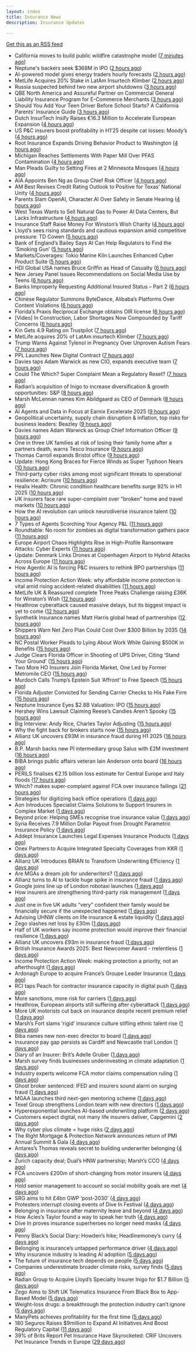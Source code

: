 ```yaml
---
layout: index
title: Insurance News
description: Insurance Updates

---
```


[Get this as an RSS feed](/insurance.rss)

<!-- news_marker starts -->
- California moves to build public wildfire catastrophe model ([7 minutes ago](https://www.dig-in.com/news/california-moves-to-build-public-wildfire-catastrophe-model))
- Neptune's backers seek $368M in IPO ([2 hours ago](https://www.dig-in.com/articles/neptunes-backers-seek-368m-in-ipo))
- AI-powered model gives energy traders hourly forecasts ([2 hours ago](https://www.dig-in.com/articles/ai-powered-model-gives-energy-traders-hourly-forecasts))
- MetLife Acquires 20% Stake in LatAm Insurtech Klimber ([2 hours ago](https://www.insurtechinsights.com/metlife-acquires-20-stake-in-latam-insurtech-klimber/))
- Russia suspected behind two new airport shutdowns ([3 hours ago](https://www.insurancebusinessmag.com/uk/news/breaking-news/russia-suspected-behind-two-new-airport-shutdowns-550662.aspx))
- QBE North America and Assureful Partner on Commercial General Liability Insurance Program for E-Commerce Merchants ([3 hours ago](https://www.insurtechinsights.com/qbe-north-america-and-assureful-partner-on-commercial-general-liability-insurance-program-for-e-commerce-merchants/))
- Should You Add Your Teen Driver Before School Starts? A California Parents’ Insurance Guide ([3 hours ago](https://insurance-edge.net/2025/09/23/should-you-add-your-teen-driver-before-school-starts-a-california-parents-insurance-guide/))
- Dutch InsurTech Insify Raises €16.3 Million to Accelerate European Expansion ([4 hours ago](https://www.insurtechinsights.com/dutch-insurtech-insify-raises-e16-3-million-to-accelerate-european-expansion/))
- US P&C insurers boost profitability in H1’25 despite cat losses: Moody’s ([4 hours ago](https://www.reinsurancene.ws/us-pc-insurers-boost-profitability-in-h125-despite-cat-losses-moodys/))
- Root Insurance Expands Driving Behavior Product to Washington ([4 hours ago](https://www.insurancejournal.com/news/west/2025/09/23/840288.htm))
- Michigan Reaches Settlements With Paper Mill Over PFAS Contamination ([4 hours ago](https://www.insurancejournal.com/news/midwest/2025/09/23/840285.htm))
- Man Pleads Guilty to Setting Fires at 2 Minnesota Mosques ([4 hours ago](https://www.insurancejournal.com/news/midwest/2025/09/23/840282.htm))
- AIA Appoints Ben Ng as Group Chief Risk Officer ([4 hours ago](https://www.insurtechinsights.com/aia-appoints-ben-ng-as-group-chief-risk-officer/))
- AM Best Revises Credit Rating Outlook to Positive for Texas’ National Unity ([4 hours ago](https://www.insurancejournal.com/news/southcentral/2025/09/23/840277.htm))
- Parents Slam OpenAI, Character.AI Over Safety in Senate Hearing ([4 hours ago](https://www.insurancejournal.com/news/national/2025/09/23/840267.htm))
- West Texas Wants to Sell Natural Gas to Power AI Data Centers, But Lacks Infrastructure ([4 hours ago](https://www.insurancejournal.com/news/southcentral/2025/09/23/840270.htm))
- Insurance Staff Raise Money For Winston’s Wish Charity ([4 hours ago](https://insurance-edge.net/2025/09/23/insurance-staff-raise-money-for-winstons-wish-charity/))
- Lloyd’s sees rising standards and cautious expansion amid competitive pressure: TD Cowen ([5 hours ago](https://www.reinsurancene.ws/lloyds-sees-rising-standards-and-cautious-expansion-amid-competitive-pressure-td-cowen/))
- Bank of England’s Bailey Says AI Can Help Regulators to Find the ‘Smoking Gun’ ([5 hours ago](https://www.insurancejournal.com/news/international/2025/09/23/840264.htm))
- Markets/Coverages: Tokio Marine Kiln Launches Enhanced Cyber Product Suite ([5 hours ago](https://www.insurancejournal.com/news/international/2025/09/23/840258.htm))
- HDI Global USA names Bruce Griffin as Head of Casualty ([6 hours ago](https://www.reinsurancene.ws/hdi-global-usa-names-bruce-griffin-as-head-of-casualty/))
- New Jersey Panel Issues Recommendations on Social Media Use by Teens ([6 hours ago](https://www.insurancejournal.com/news/east/2025/09/23/840252.htm))
- Banks Improperly Requesting Additional Insured Status – Part 2 ([6 hours ago](https://www.insurancejournal.com/blogs/academy-journal/2025/09/23/840247.htm))
- Chinese Regulator Summons ByteDance, Alibaba’s Platforms Over Content Violations ([6 hours ago](https://www.insurancejournal.com/news/international/2025/09/23/840250.htm))
- Florida’s Praxis Reciprocal Exchange obtains OIR license ([6 hours ago](https://www.reinsurancene.ws/floridas-praxis-reciprocal-exchange-obtains-oir-license/))
- [Video] In Construction, Labor Shortages Now Compounded by Tariff Concerns ([6 hours ago](https://www.insurancejournal.com/news/national/2025/09/23/840244.htm))
- Kin Gets 4.9 Rating on Trustpilot ([7 hours ago](https://insurance-edge.net/2025/09/23/kin-gets-4-9-rating-on-trustpilot/))
- MetLife acquires 20% of LatAm insurtech Klimber ([7 hours ago](https://www.reinsurancene.ws/metlife-acquires-20-of-latam-insurtech-klimber/))
- Trump Warns Against Tylenol in Pregnancy Over Unproven Autism Fears ([7 hours ago](https://www.insurancejournal.com/news/national/2025/09/23/840239.htm))
- PPL Launches New Digital Contract ([7 hours ago](https://insurance-edge.net/2025/09/23/ppl-launches-new-digital-contract/))
- Davies taps Adam Warwick as new CIO, expands executive team ([7 hours ago](https://www.insurancebusinessmag.com/uk/news/breaking-news/davies-taps-adam-warwick-as-new-cio-expands-executive-team-550630.aspx))
- Could The Which? Super Complaint Mean a Regulatory Reset? ([7 hours ago](https://insurance-edge.net/2025/09/23/could-the-which-super-complaint-mean-a-regulatory-reset/))
- Radian’s acquisition of Inigo to increase diversification & growth opportunities: S&P ([8 hours ago](https://www.reinsurancene.ws/radians-acquisition-of-inigo-to-increase-diversification-growth-opportunities-sp/))
- Marsh McLennan names Kim Abildgaard as CEO of Denmark ([8 hours ago](https://www.reinsurancene.ws/marsh-mclennan-names-kim-abildgaard-as-ceo-of-denmark/))
- AI Agents and Data in Focus at Earnix Excelerate 2025 ([9 hours ago](https://insurance-edge.net/2025/09/23/ai-agents-and-data-in-focus-at-earnix-excelerate-2025/))
- Geopolitical uncertainty, supply chain disruption & inflation, top risks for business leaders: Beazley ([9 hours ago](https://www.reinsurancene.ws/geopolitical-uncertainty-supply-chain-disruption-inflation-top-risks-for-business-leaders-beazley/))
- Davies names Adam Warwick as Group Chief Information Officer ([9 hours ago](https://www.reinsurancene.ws/davies-names-adam-warwick-as-group-chief-information-officer/))
- One in three UK families at risk of losing their family home after a partners death, warns Tesco Insurance ([9 hours ago](https://ifamagazine.com/one-in-three-uk-families-at-risk-of-losing-their-family-home-after-a-partners-death-warns-tesco-insurance/))
- Thomas Carroll expands Bristol office ([9 hours ago](https://www.postonline.co.uk/broker/7959080/thomas-carroll-expands-bristol-office))
- Update: Hong Kong Braces for Fierce Winds as Super Typhoon Nears ([10 hours ago](https://www.insurancejournal.com/news/international/2025/09/23/840224.htm))
- Third-party cyber risks among most significant threats to operational resilience: Acrisure ([10 hours ago](https://www.reinsurancene.ws/third-party-cyber-risks-among-most-significant-threats-to-operational-resilience-acrisure/))
- Healix Health: Chronic condition healthcare benefits surge 92% in H1 2025 ([10 hours ago](https://ifamagazine.com/healix-health-chronic-condition-healthcare-benefits-surge-92-in-h1-2025/))
- UK insurers face rare super-complaint over "broken" home and travel markets ([10 hours ago](https://www.insurancebusinessmag.com/uk/news/breaking-news/uk-insurers-face-rare-supercomplaint-over-broken-home-and-travel-markets-550601.aspx))
- How the AI revolution can unlock neurodiverse insurance talent ([10 hours ago](https://www.postonline.co.uk/people/7958951/how-the-ai-revolution-can-unlock-neurodiverse-insurance-talent))
- 7 Types of Agents Scorching Your Agency P&L ([11 hours ago](https://www.insurancejournal.com/blogs/agentsync/2025/09/23/839184.htm))
- Roundtable: No room for zombies as digital transformation gathers pace ([11 hours ago](https://www.postonline.co.uk/market-access/technology/7958957/roundtable-no-room-for-zombies-as-digital-transformation-gathers-pace))
- Europe Airport Chaos Highlights Rise in High-Profile Ransomware Attacks: Cyber Experts ([11 hours ago](https://www.insurancejournal.com/news/international/2025/09/23/840220.htm))
- Update: Denmark Links Drones at Copenhagen Airport to Hybrid Attacks Across Europe ([11 hours ago](https://www.insurancejournal.com/news/international/2025/09/23/840216.htm))
- How Agentic AI is forcing P&C insurers to rethink BPO partnerships ([11 hours ago](https://www.dig-in.com/opinion/agentic-ais-impact-on-bpo-partnerships))
- Income Protection Action Week: why affordable income protection is vital amid rising accident-related disabilities ([11 hours ago](https://ifamagazine.com/income-protection-action-week-why-affordable-income-protection-is-vital-amid-rising-accident-related-disabilities/))
- MetLife UK & Reassured complete Three Peaks Challenge raising £36K for Winston’s Wish ([12 hours ago](https://ifamagazine.com/metlife-uk-reassured-complete-three-peaks-challenge-raising-36k-for-winstons-wish/))
- Heathrow cyberattack caused massive delays, but its biggest impact is yet to come ([12 hours ago](https://www.insurancebusinessmag.com/uk/news/cyber/heathrow-cyberattack-caused-massive-delays-but-its-biggest-impact-is-yet-to-come-550593.aspx))
- Synthetik Insurance names Matt Harris global head of partnerships ([12 hours ago](https://www.insurancebusinessmag.com/uk/news/breaking-news/synthetik-insurance-names-matt-harris-global-head-of-partnerships-550582.aspx))
- Shippers Warn Net Zero Plan Could Cost Over $300 Billion by 2035 ([14 hours ago](https://www.insurancejournal.com/news/international/2025/09/23/840058.htm))
- NC Postal Worker Pleads to Lying About Work While Gaining $500K in Benefits ([15 hours ago](https://www.insurancejournal.com/news/southeast/2025/09/23/840140.htm))
- Judge Clears Florida Officer in Shooting of UPS Driver, Citing ‘Stand Your Ground’ ([15 hours ago](https://www.insurancejournal.com/news/southeast/2025/09/23/840111.htm))
- Two More HO Insurers Join Florida Market, One Led by Former Metromile CEO ([15 hours ago](https://www.insurancejournal.com/news/southeast/2025/09/23/840162.htm))
- Murdoch Calls Trump’s Epstein Suit ‘Affront’ to Free Speech ([15 hours ago](https://www.insurancejournal.com/news/national/2025/09/23/840167.htm))
- Florida Adjuster Convicted for Sending Carrier Checks to His Fake Firm ([15 hours ago](https://www.insurancejournal.com/news/southeast/2025/09/23/840186.htm))
- Neptune Insurance Eyes $2.8B Valuation: IPO ([15 hours ago](https://www.insurancejournal.com/news/national/2025/09/23/840157.htm))
- Hershey Wins Lawsuit Claiming Reese’s Candies Aren’t Spooky ([15 hours ago](https://www.insurancejournal.com/news/national/2025/09/23/840171.htm))
- Big Interview: Andy Rice, Charles Taylor Adjusting ([15 hours ago](https://www.postonline.co.uk/claims/7958280/big-interview-andy-rice-charles-taylor-adjusting))
- Why the fight back for brokers starts now ([15 hours ago](https://www.postonline.co.uk/broker/7959061/why-the-fight-back-for-brokers-starts-now))
- Allianz UK uncovers £93M in insurance fraud during H1 2025 ([16 hours ago](https://www.insurancebusinessmag.com/uk/news/breaking-news/allianz-uk-uncovers-93m-in-insurance-fraud-during-h1-2025-550556.aspx))
- B.P. Marsh backs new PI intermediary group Salus with £2M investment ([16 hours ago](https://www.insurancebusinessmag.com/uk/news/breaking-news/b-p--marsh-backs-new-pi-intermediary-group-salus-with-2m-investment-550555.aspx))
- BIBA brings public affairs veteran Iain Anderson onto board ([16 hours ago](https://www.insurancebusinessmag.com/uk/news/breaking-news/biba-brings-public-affairs-veteran-iain-anderson-onto-board-550552.aspx))
- PERILS finalises €2.15 billion loss estimate for Central Europe and Italy floods ([17 hours ago](https://www.insurancebusinessmag.com/uk/news/catastrophe/perils-finalises-2-15-billion-loss-estimate-for-central-europe-and-italy-floods-550548.aspx))
- Which? makes super-complaint against FCA over insurance failings ([21 hours ago](https://www.postonline.co.uk/news/7959078/which-makes-super-complaint-against-fca-over-insurance-failings))
- Strategies for digitizing back office operations ([1 days ago](https://www.dig-in.com/opinion/strategies-for-digitizing-back-office-operations))
- Aon Introduces Specialist Claims Solutions to Support Insurers in Complex Market ([1 days ago](https://www.insurtechinsights.com/aon-introduces-specialist-claims-solutions-to-support-insurers-in-complex-market/))
- Beyond price: Helping SMEs recognise true insurance value ([1 days ago](https://www.insurancebusinessmag.com/uk/news/breaking-news/beyond-price-helping-smes-recognise-true-insurance-value-550578.aspx))
- Syria Receives 7.9 Million Dollar Payout from Drought Parametric Insurance Policy ([1 days ago](https://www.insurtechinsights.com/syria-receives-7-9-million-dollar-payout-from-drought-parametric-insurance-policy/))
- Addept Insurance Launches Legal Expenses Insurance Products ([1 days ago](https://www.insurtechinsights.com/addept-insurance-launches-legal-expenses-insurance-products/))
- Onex Partners to Acquire Integrated Specialty Coverages from KKR ([1 days ago](https://www.insurtechinsights.com/onex-partners-to-acquire-integrated-specialty-coverages-from-kkr/))
- Allianz UK Introduces BRIAN to Transform Underwriting Efficiency ([1 days ago](https://www.insurtechinsights.com/allianz-uk-introduces-brian-to-transform-underwriting-efficiency/))
- Are MGAs a dream job for underwriters? ([1 days ago](https://www.insurancebusinessmag.com/uk/news/breaking-news/are-mgas-a-dream-job-for-underwriters-550505.aspx))
- Allianz turns to AI to tackle huge spike in insurance fraud ([1 days ago](https://www.insurancebusinessmag.com/uk/news/breaking-news/allianz-turns-to-ai-to-tackle-huge-spike-in-insurance-fraud-550492.aspx))
- Google joins line up of London robotaxi launches ([1 days ago](https://www.insurancebusinessmag.com/uk/news/auto-motor/google-joins-line-up-of-london-robotaxi-launches-550480.aspx))
- How insurers are strengthening third-party risk management ([1 days ago](https://www.insurancebusinessmag.com/uk/news/breaking-news/how-insurers-are-strengthening-thirdparty-risk-management-550476.aspx))
- Just one in five UK adults “very” confident their family would be financially secure if the unexpected happened ([1 days ago](https://ifamagazine.com/just-one-in-five-uk-adults-very-confident-their-family-would-be-financially-secure-if-the-unexpected-happened/))
- Advising UHNW clients on life insurance & estate liquidity ([1 days ago](https://ifamagazine.com/advising-uhnw-clients-on-life-insurance-estate-liquidity/))
- Zego slashes net loss by £30m ([1 days ago](https://www.postonline.co.uk/technology/7959075/zego-slashes-net-loss-by-%C2%A330m))
- Half of UK workers say income protection would improve their financial resilience ([1 days ago](https://ifamagazine.com/half-of-uk-workers-say-income-protection-would-improve-their-financial-resilience/))
- Allianz UK uncovers £93m in insurance fraud ([1 days ago](https://www.postonline.co.uk/news/7959074/allianz-uk-uncovers-%C2%A393m-in-insurance-fraud))
- British Insurance Awards 2025: Best Newcomer Award - rrelentless ([1 days ago](https://www.postonline.co.uk/market-access/7959017/british-insurance-awards-2025-best-newcomer-award-rrelentless))
- Income Protection Action Week: making protection a priority, not an afterthought ([1 days ago](https://ifamagazine.com/income-protection-awareness-week-making-protection-a-priority-not-an-afterthought/))
- Ardonagh Europe to acquire France’s Groupe Leader Insurance ([1 days ago](https://www.insurancebusinessmag.com/uk/news/mergers-acquisitions/ardonagh-europe-to-acquire-frances-groupe-leader-insurance-550451.aspx))
- RCI taps Peach for contractor insurance capacity in digital push ([1 days ago](https://www.insurancebusinessmag.com/uk/news/construction-engineering/rci-taps-peach-for-contractor-insurance-capacity-in-digital-push-550442.aspx))
- More sanctions, more risk for carriers ([1 days ago](https://www.insurancebusinessmag.com/uk/news/breaking-news/more-sanctions-more-risk-for-carriers-550434.aspx))
- Heathrow, European airports still suffering after cyberattack ([1 days ago](https://www.insurancebusinessmag.com/uk/news/breaking-news/heathrow-european-airports-still-suffering-after-cyberattack-550421.aspx))
- More UK motorists cut back on insurance despite recent premium relief ([1 days ago](https://www.insurancebusinessmag.com/uk/news/auto-motor/more-uk-motorists-cut-back-on-insurance-despite-recent-premium-relief-550425.aspx))
- Marsh’s Fort slams ‘rigid’ insurance culture stifling ethnic talent rise ([1 days ago](https://www.postonline.co.uk/people/7959071/marsh%E2%80%99s-fort-slams-%E2%80%98rigid%E2%80%99-insurance-culture-stifling-ethnic-talent-rise))
- Biba names new non-exec director to board ([1 days ago](https://www.postonline.co.uk/news/7959066/biba-names-new-non-exec-director-to-board))
- Insurance pay gap persists as Cardiff and Newcastle trail London ([1 days ago](https://www.postonline.co.uk/people/7958057/insurance-pay-gap-persists-as-cardiff-and-newcastle-trail-london))
- Diary of an Insurer: Brit’s Adelle Gruber ([1 days ago](https://www.postonline.co.uk/commercial/7957920/diary-of-an-insurer-brit%E2%80%99s-adelle-gruber))
- Marsh survey finds businesses underinvesting in climate adaptation ([1 days ago](https://www.insurancebusinessmag.com/uk/news/breaking-news/marsh-survey-finds-businesses-underinvesting-in-climate-adaptation-550396.aspx))
- Industry experts welcome FCA motor claims compensation ruling ([1 days ago](https://www.insurancebusinessmag.com/uk/news/breaking-news/industry-experts-welcome-fca-motor-claims-compensation-ruling-550389.aspx))
- Ghost broker sentenced: IFED and insurers sound alarm on surging fraud ([1 days ago](https://www.insurancebusinessmag.com/uk/news/breaking-news/ghost-broker-sentenced-ifed-and-insurers-sound-alarm-on-surging-fraud-550387.aspx))
- MGAA launches third next-gen mentoring scheme ([1 days ago](https://www.insurancebusinessmag.com/uk/news/breaking-news/mgaa-launches-third-nextgen-mentoring-scheme-550386.aspx))
- Texel Group strengthens London team with new directors ([1 days ago](https://www.insurancebusinessmag.com/uk/news/breaking-news/texel-group-strengthens-london-team-with-new-directors-550385.aspx))
- Hyperexponential launches AI-based underwriting platform ([2 days ago](https://www.dig-in.com/news/hyperexponential-launches-ai-based-underwriting-platform))
- Customers expect digital, not many life insurers deliver, Capgemini ([2 days ago](https://www.dig-in.com/news/customers-expect-digital-not-many-life-insurers-deliver-capgemini))
- Why cyber plus climate = huge risks ([2 days ago](https://www.insurancebusinessmag.com/uk/news/breaking-news/why-cyber-plus-climate--huge-risks-550427.aspx))
- The Right Mortgage & Protection Network announces return of PMI Annual Summit & Gala ([4 days ago](https://ifamagazine.com/the-right-mortgage-protection-network-announces-return-of-pmi-annual-summit-gala/))
- Antares’s Thomas reveals secret to building underwriter belonging ([4 days ago](https://www.postonline.co.uk/people/7959059/antares%E2%80%99s-thomas-reveals-secret-to-building-underwriter-belonging))
- Zurich capacity deal; Dual’s HNW partnership; Marsh’s CCO ([4 days ago](https://www.postonline.co.uk/news/7959062/zurich-capacity-deal-dual%E2%80%99s-hnw-partnership-marsh%E2%80%99s-cco))
- FCA uncovers £200m of short-changing from motor insurers ([4 days ago](https://www.postonline.co.uk/news/7959067/fca-uncovers-%C2%A3200m-of-short-changing-from-motor-insurers))
- Hold senior management to account so social mobility goals are met ([4 days ago](https://www.postonline.co.uk/news/7959058/hold-senior-management-to-account-so-social-mobility-goals-are-met))
- SRG aims to hit £4bn GWP ‘post-2030’ ([4 days ago](https://www.postonline.co.uk/broker/7959060/srg-aims-to-hit-%C2%A34bn-gwp-%E2%80%98post-2030%E2%80%99))
- Protesters interrupt closing events of Dive In Festival ([4 days ago](https://www.postonline.co.uk/lloyd%E2%80%99slondon/7959065/protesters-interrupt-closing-events-of-dive-in-festival))
- Belonging in insurance after maternity leave and beyond ([4 days ago](https://www.postonline.co.uk/claims/7958185/belonging-in-insurance-after-maternity-leave-and-beyond))
- How Acies’s Taylor found a way to speak her truth ([4 days ago](https://www.postonline.co.uk/commercial/7958176/how-acies%E2%80%99s-taylor-found-a-way-to-speak-her-truth))
- Dive In proves insurance superheroes no longer need masks ([4 days ago](https://www.postonline.co.uk/people/7958972/dive-in-proves-insurance-superheroes-no-longer-need-masks))
- Penny Black’s Social Diary: Howden’s hike; Headlinemoney’s curry ([4 days ago](https://www.postonline.co.uk/people/7958898/penny-black%E2%80%99s-social-diary-howden%E2%80%99s-hike-headlinemoney%E2%80%99s-curry))
- Belonging is insurance’s untapped performance driver ([4 days ago](https://www.postonline.co.uk/broker/7958271/belonging-is-insurance%E2%80%99s-untapped-performance-driver))
- Why insurance industry is leading AI adoption ([5 days ago](https://www.dig-in.com/opinion/why-insurance-industry-is-leading-ai-adoption))
- The future of insurance tech depends on people ([5 days ago](https://www.dig-in.com/opinion/the-future-of-insurance-tech-depends-on-people))
- Companies underestimate broader climate risks, survey finds ([5 days ago](https://www.dig-in.com/articles/companies-underestimate-broader-climate-risks-survey-finds))
- Radian Group to Acquire Lloyd’s Specialty Insurer Inigo for $1.7 Billion ([5 days ago](https://www.insurtechinsights.com/radian-group-to-acquire-lloyds-specialty-insurer-inigo-for-1-7-billion/))
- Zego Aims to Shift UK Telematics Insurance From Black Box to App-Based Model ([5 days ago](https://thefintechtimes.com/zego-aims-to-shift-uk-telematics-insurance-from-black-box-to-app-based-model/))
- Weight-loss drugs: a breakthrough the protection industry can’t ignore ([5 days ago](https://ifamagazine.com/weight-loss-drugs-a-breakthrough-the-protection-industry-cant-ignore/))
- ManyPets achieves profitability for the first time ([5 days ago](https://www.postonline.co.uk/personal/7959057/manypets-achieves-profitability-for-the-first-time))
- 180 Seguros Raises $9million to Expand AI Initiatives And Boost Regulatory Capital ([11 days ago](https://thefintechtimes.com/180-seguros-raises-9m-to-expand-ai-initiatives-and-boost-regulatory-capital/))
- 39% of Brits Report Pet Insurance Have Skyrocketed: CRIF Uncovers Pet Insurance Trends in Europe ([29 days ago](https://thefintechtimes.com/39-of-brits-report-pet-insurance-have-skyrocketed-crif-uncovers-pet-insurance-trends-in-europe/))

<!-- news_marker ends -->